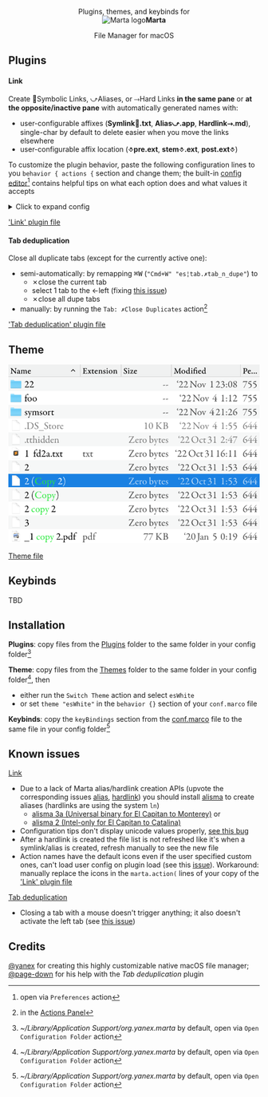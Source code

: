<p align="center">
Plugins, themes, and keybinds for
<br>
<img src="https://marta.sh/images/icon_128.png" alt="Marta logo" width="48" height="48"/><strong>Marta</strong>
</p>
<p align="center">  
File Manager for macOS
</p>

## Plugins

#### Link
Create 🔗Symbolic Links, ⤻Aliases, or ⤑Hard Links __in the same pane__ or __at the opposite/inactive pane__ with automatically generated names with:

  - user-configurable affixes (__Symlink🔗.txt__, __Alias⤻.app__, __Hardlink⤑.md__), single-char by default to delete easier when you move the links elsewhere
  - user-configurable affix location (__⎀pre.ext__, __stem⎀.ext__,  __post.ext⎀__)

To customize the plugin behavior, paste the following configuration lines to you `behavior { actions {` section and change them; the built-in [config editor](https://marta.sh/docs/configuration/editor/)[^1] contains helpful tips on what each option does and what values it accepts
<details>
  <summary>Click to expand config</summary>

```
  "es¦file.link.affixSym"  	"🔗"
  "es¦file.link.affixAlias"	"⤻"
  "es¦file.link.affixHard" 	"⤑"
  "es¦file.link.spot"      	"stem"
  "es¦file.link.maxLinkNo" 	1
  "es¦file.link.maxIterNo" 	0
  "es¦file.link.binAlias"  	"/usr/local/bin/alisma"
  "es¦file.link.binHard"   	"/usr/local/opt/coreutils/libexec/gnubin/ln"
```

</details>

['Link' plugin file](https://github.com/eugenesvk/Marta.ext/blob/main/Plugins/es¦file_link.lua)

#### Tab deduplication
Close all duplicate tabs (except for the currently active one): 

  - semi-automatically: by remapping <kbd>⌘</kbd><kbd>W</kbd> (`"Cmd+W" "es¦tab.✗tab_n_dupe"`) to
    + ✗close the current tab
    + select 1 tab to the ←left (fixing [this issue](https://github.com/marta-file-manager/marta-issues/issues/967))
    + ✗close all dupe tabs
  - manually: by running the `Tab: ✗Close Duplicates` action[^2] 

['Tab deduplication' plugin file](https://github.com/eugenesvk/Marta.ext/blob/main/Plugins/es¦tab_✗dupe.lua)

## Theme

![Pane colors](<./img/Marta Pane.png>)

[Theme file](https://github.com/eugenesvk/Marta.ext/blob/main/Themes/esWhite.theme)

## Keybinds
TBD

## Installation

__Plugins__: copy files from the [Plugins](https://github.com/eugenesvk/Marta.ext/blob/main/Plugins) folder to the same folder in your config folder[^3]

__Theme__: copy files from the [Themes](https://github.com/eugenesvk/Marta.ext/blob/main/Themes) folder to the same folder in your config folder[^3], then

  - either run the `Switch Theme` action and select `esWhite`
  - or set `theme "esWhite"` in the `behavior {}` section of your `conf.marco` file


__Keybinds__: copy the `keyBindings` section from the [conf.marco](https://github.com/eugenesvk/Marta.ext/blob/main/conf.marco) file to the same file in your config folder[^3]

[^1]: open via `Preferences` action
[^2]: in the [Actions Panel](https://marta.sh/docs/core/actions/#actions-panel)
[^3]: _~/Library/Application Support/org.yanex.marta_ by default, open via `Open Configuration Folder` action

## Known issues

[Link](<https://github.com/eugenesvk/Marta.ext#Link>)

  - Due to a lack of Marta alias/hardlink creation APIs (upvote the corresponding issues [alias](https://github.com/marta-file-manager/marta-issues/issues/351), [hardlink](https://github.com/marta-file-manager/marta-issues/issues/981)) you should install [alisma](https://eclecticlight.co/taccy-signet-precize-alifix-utiutility-alisma/) to create aliases (hardlinks are using the system `ln`)
    - [alisma 3a (Universal binary for El Capitan to Monterey)](https://eclecticlightdotcom.files.wordpress.com/2022/02/alisma3a.zip) or 
    - [alisma 2 (Intel-only for El Capitan to Catalina)](https://eclecticlightdotcom.files.wordpress.com/2019/06/alisma2.zip)
  - Configuration tips don't display unicode values properly, [see this bug](https://github.com/marta-file-manager/marta-issues/issues/975 )
  - After a hardlink is created the file list is not refreshed like it's when a symlink/alias is created, refresh manually to see the new file
  - Action names have the default icons even if the user specified custom ones, can't load user config on plugin load (see this [issue](https://github.com/marta-file-manager/marta-issues/issues/983)). Workaround: manually replace the icons in the `marta.action(` lines of your copy of the ['Link' plugin file](https://github.com/eugenesvk/Marta.ext/blob/main/Plugins/es¦file_link.lua)

[Tab deduplication](<https://github.com/eugenesvk/Marta.ext#Tab-deduplication>)

  - Closing a tab with a mouse doesn't trigger anything; it also doesn't activate the left tab (see [this issue](https://github.com/marta-file-manager/marta-issues/issues/969))

## Credits

[@yanex](https://github.com/yanex) for creating this highly customizable native macOS file manager;
[@page-down](https://github.com/page-down) for his help with the _Tab deduplication_ plugin
